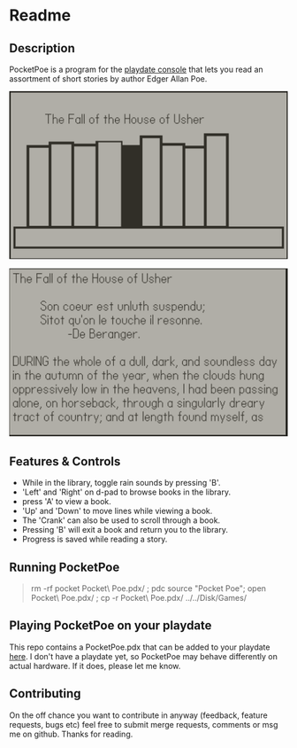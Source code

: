 # Readme

## Description
PocketPoe is a program for the [playdate console](https://play.date) that lets you read an assortment of short stories by author Edger Allan Poe.

![Library view](./library.png)


![Book view](./book.png)

## Features & Controls
- While in the library, toggle rain sounds by pressing 'B'.
- 'Left' and 'Right' on d-pad to browse books in the library.
- press 'A' to view a book.
- 'Up' and 'Down' to move lines while viewing a book.
- The 'Crank' can also be used to scroll through a book. 
- Pressing 'B' will exit a book and return you to the library. 
- Progress is saved while reading a story.


## Running PocketPoe
> rm -rf pocket Pocket\ Poe.pdx/ ; pdc source "Pocket Poe"; open Pocket\ Poe.pdx/ ; cp -r Pocket\ Poe.pdx/ ../../Disk/Games/

## Playing PocketPoe on your playdate
This repo contains a PocketPoe.pdx that can be added to your playdate [here](https://play.date/account/sideload/). 
I don't have a playdate yet, so PocketPoe may behave differently on actual hardware. If it does, please let me know.

## Contributing
On the off chance you want to contribute in anyway (feedback, feature requests, bugs etc) feel free to submit merge requests, comments or msg me on github. Thanks for reading.
 
